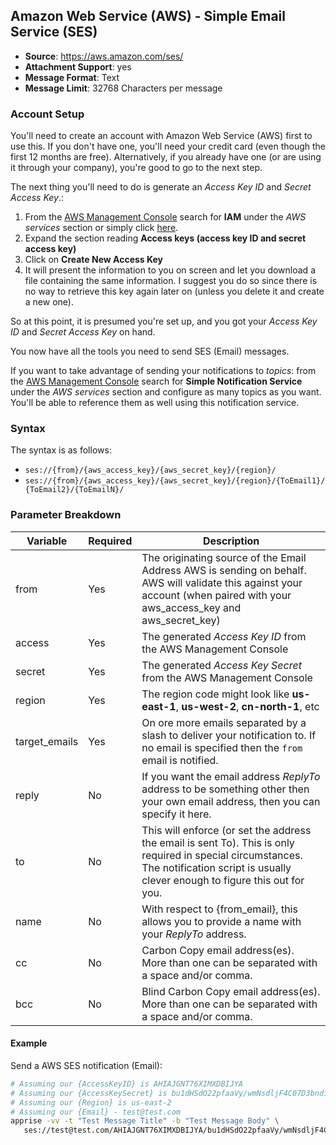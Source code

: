 ## Amazon Web Service (AWS) - Simple Email Service (SES)
* **Source**: https://aws.amazon.com/ses/
* **Attachment Support**: yes
* **Message Format**: Text
* **Message Limit**: 32768 Characters per message

### Account Setup
You'll need to create an account with Amazon Web Service (AWS) first to use this.  If you don't have one, you'll need your credit card (even though the first 12 months are free).  Alternatively, if you already have one (or are using it through your company), you're good to go to the next step.

The next thing you'll need to do is generate an _Access Key ID_ and _Secret Access Key_.:
1. From the [AWS Management Console](https://console.aws.amazon.com) search for **IAM** under the _AWS services_ section or simply click [here](https://console.aws.amazon.com/iam/home?#/security_credentials).
1. Expand the section reading **Access keys (access key ID and secret access key)**
1. Click on **Create New Access Key**
1. It will present the information to you on screen and let you download a file containing the same information.  I suggest you do so since there is no way to retrieve this key again later on (unless you delete it and create a new one).

So at this point, it is presumed you're set up, and you got your _Access Key ID_ and _Secret Access Key_ on hand.

You now have all the tools you need to send SES (Email) messages.

If you want to take advantage of sending your notifications to _topics_: from the [AWS Management Console](https://console.aws.amazon.com) search for **Simple Notification Service** under the _AWS services_ section and configure as many topics as you want.  You'll be able to reference them as well using this notification service.

### Syntax
The syntax is as follows:
- `ses://{from}/{aws_access_key}/{aws_secret_key}/{region}/`
- `ses://{from}/{aws_access_key}/{aws_secret_key}/{region}/{ToEmail1}/{ToEmail2}/{ToEmailN}/`

### Parameter Breakdown
| Variable        | Required | Description
| --------------- | -------- | -----------
| from   | Yes       | The originating source of the Email Address AWS is sending on behalf.  AWS will validate this against your account (when paired with your aws_access_key and aws_secret_key)
| access     | Yes      | The generated _Access Key ID_ from the AWS Management Console
| secret  | Yes      | The generated _Access Key Secret_ from the AWS Management Console
| region          | Yes      | The region code might look like **us-east-1**, **us-west-2**, **cn-north-1**, etc
| target_emails         | Yes      | On ore more emails separated by a slash to deliver your notification to. If no email is specified then the `from` email is notified.
| reply   | No       | If you want the email address *ReplyTo* address to be something other then your own email address, then you can specify it here.
| to   | No       | This will enforce (or set the address the email is sent To). This is only required in special circumstances.  The notification script is usually clever enough to figure this out for you.
| name   | No       | With respect to {from_email}, this allows you to provide a name with your *ReplyTo* address.
| cc   | No         | Carbon Copy email address(es).  More than one can be separated with a space and/or comma.
| bcc   | No     | Blind Carbon Copy email address(es).  More than one can be separated with a space and/or comma.


#### Example
Send a AWS SES notification (Email):
```bash
# Assuming our {AccessKeyID} is AHIAJGNT76XIMXDBIJYA
# Assuming our {AccessKeySecret} is bu1dHSdO22pfaaVy/wmNsdljF4C07D3bndi9PQJ9
# Assuming our {Region} is us-east-2
# Assuming our {Email} - test@test.com
apprise -vv -t "Test Message Title" -b "Test Message Body" \
   ses://test@test.com/AHIAJGNT76XIMXDBIJYA/bu1dHSdO22pfaaVy/wmNsdljF4C07D3bndi9PQJ9/us-east-2/

```

